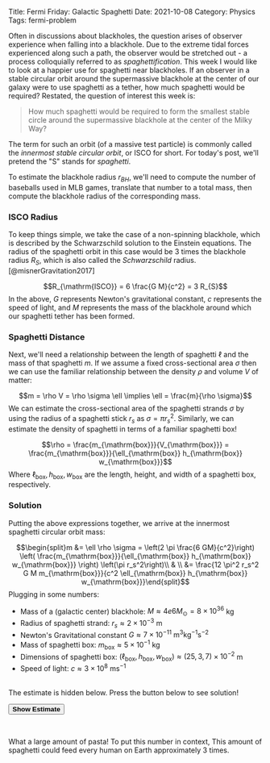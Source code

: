 Title: Fermi Friday: Galactic Spaghetti
Date: 2021-10-08
Category: Physics
Tags: fermi-problem


Often in discussions about blackholes, the question arises of observer experience when falling into a blackhole. Due to
the extreme tidal forces experienced along such a path, the observer would be stretched out - a process colloquially
referred to as *spaghettification*. This week I would like to look at a happier use for spaghetti near blackholes.
If an observer in a stable circular orbit around the supermassive blackhole at the center of our galaxy were to use 
spaghetti as a tether, how much spaghetti would be required? Restated, the question of interest this week is:

> How much spaghetti would be required to form the smallest stable circle around the supermassive blackhole at the center of the Milky Way?

The term for such an orbit (of a massive test particle) is commonly called the *innermost stable circular orbit*, or ISCO
for short. For today's post, we'll pretend the "S" stands for *spaghetti*.


To estimate the blackhole radius $r_{BH}$, we'll need to compute the number of baseballs used in MLB games, translate that number to a total mass, then compute the blackhole radius of the corresponding mass.


### ISCO Radius

To keep things simple, we take the case of a non-spinning blackhole, which is described by the Schwarzschild solution to
the Einstein equations. The radius of the spaghetti orbit in this case would be $3$ times the blackhole radius $R_S$,
which is also called the *Schwarzschild* radius. [@misnerGravitation2017]

$$R_{\mathrm{ISCO}} = 6 \frac{G M}{c^2} = 3 R_{S}$$
In the above, $G$ represents Newton's gravitational constant, $c$ represents the speed of light, and $M$ represents the
mass of the blackhole around which our spaghetti tether has been formed.

### Spaghetti Distance

Next, we'll need a relationship between the length of spaghetti $\ell$ and the mass of that spaghetti $m$. If we assume a fixed
cross-sectional area $\sigma$ then we can use the familiar relationship between the density $\rho$ and volume $V$ of matter:

$$m = \rho V = \rho \sigma \ell \implies \ell = \frac{m}{\rho \sigma}$$
We can estimate the cross-sectional area of the spaghetti strands $\sigma$ by using the radius of a spaghetti stick $r_s$
as $\sigma = \pi r_s^2$. Similarly, we can estimate the density of spaghetti in terms of a familiar spaghetti box!

$$\rho = \frac{m_{\mathrm{box}}}{V_{\mathrm{box}}} = \frac{m_{\mathrm{box}}}{\ell_{\mathrm{box}} h_{\mathrm{box}} w_{\mathrm{box}}}$$
Where $\ell_{\mathrm{box}}, h_{\mathrm{box}}, w_{\mathrm{box}}$ are the length, height, and width of a spaghetti box, respectively.


### Solution

Putting the above expressions together, we arrive at the innermost spaghetti circular orbit mass:

$$\begin{split}m &= \ell \rho \sigma = \left(2 \pi \frac{6 GM}{c^2}\right) \left( \frac{m_{\mathrm{box}}}{\ell_{\mathrm{box}} h_{\mathrm{box}} w_{\mathrm{box}}} \right) \left(\pi r_s^2\right)\\ & \\ &= \frac{12 \pi^2 r_s^2 G M m_{\mathrm{box}}}{c^2 \ell_{\mathrm{box}} h_{\mathrm{box}} w_{\mathrm{box}}}\end{split}$$
Plugging in some numbers:

- Mass of a (galactic center) blackhole: $M \approx 4e6 M_{\odot} = 8 \times 10^{36}$ kg
- Radius of spaghetti strand: $r_s \approx 2 \times 10^{-3}$ m
- Newton's Gravitational constant $G \approx 7 \times 10^{-11} \mathrm{\ m^{3} kg^{-1} s^{-2}}$
- Mass of spaghetti box: $m_{\mathrm{box}} \approx 5 \times 10^{-1}$ kg
- Dimensions of spaghetti box: $(\ell_{\mathrm{box}}, h_{\mathrm{box}}, w_{\mathrm{box}}) \approx (25, 3, 7) \times 10^{-2}$ m
- Speed of light: $c \approx 3 \times 10^8\ \mathrm{ms^{-1}}$


<br>
The estimate is hidden below. Press the button below to see solution!

<button class="solution-button" onclick="getElementById('fermi-estimate').style.visibility='visible';"><b>Show
Estimate</b></button>

<p id="fermi-estimate" style="visibility: hidden;">2.8 * 10^9 kg</p>


What a large amount of pasta! To put this number in context, This amount of spaghetti could feed every human on Earth approximately $3$ times. 
    
